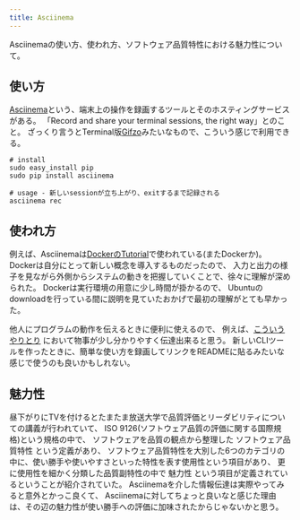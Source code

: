 ```yaml
---
title: Asciinema
---
```


Asciinemaの使い方、使われ方、ソフトウェア品質特性における魅力性について。

## 使い方
[Asciinema](http://asciinema.org/)という、端末上の操作を録画するツールとそのホスティングサービスがある。
「Record and share your terminal sessions, the right way」とのこと。
ざっくり言うとTerminal版[Gifzo](http://gifzo.net/)みたいなもので、こういう感じで利用できる。

```
# install
sudo easy_install pip
sudo pip install asciinema

# usage - 新しいsessionが立ち上がり、exitするまで記録される
asciinema rec
```

<script type="text/javascript" src="http://asciinema.org/a/6669.js" id="asciicast-6669" data-size="small" async></script>

## 使われ方
例えば、Asciinemaは[DockerのTutorial](http://docs.docker.io/en/latest/examples/hello_world/)で使われている(またDockerか)。
Dockerは自分にとって新しい概念を導入するものだったので、
入力と出力の様子を見ながら外側からシステムの動きを把握していくことで、徐々に理解が深められた。
Dockerは実行環境の用意に少し時間が掛かるので、
Ubuntuのdownloadを行っている間に説明を見ていたおかげで最初の理解がとても早かった。

他人にプログラムの動作を伝えるときに便利に使えるので、
例えば、[こういうやりとり](https://twitter.com/r7kamura/status/409584072998932480)
において物事が少し分かりやすく伝達出来ると思う。
新しいCLIツールを作ったときに、簡単な使い方を録画してリンクをREADMEに貼るみたいな感じで使うのも良いかもしれない。

## 魅力性
昼下がりにTVを付けるとたまたま放送大学で品質評価とリーダビリティについての講義が行われていて、
ISO 9126(ソフトウェア品質の評価に関する国際規格)という規格の中で、
ソフトウェアを品質の観点から整理した ソフトウェア品質特性 という定義があり、
ソフトウェア品質特性を大別した6つのカテゴリの中に、使い勝手や使いやすさといった特性を表す使用性という項目があり、
更に使用性を細かく分類した品質副特性の中で 魅力性 という項目が定義されているということが紹介されていた。
Asciinemaを介した情報伝達は実際やってみると意外とかっこ良くて、
Asciinemaに対してちょっと良いなと感じた理由は、その辺の魅力性が使い勝手への評価に加味されたからじゃないかと思う。
